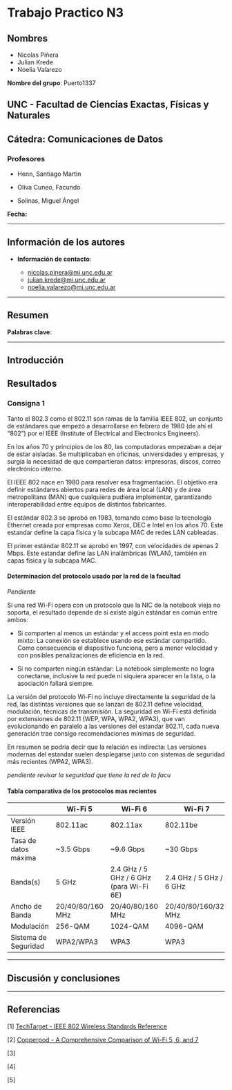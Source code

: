 # Trabajo Practico N3

## Nombres

- Nicolas Piñera
- Julian Krede
- Noelia Valarezo

**Nombre del grupo**: Puerto1337

## UNC - Facultad de Ciencias Exactas, Físicas y Naturales

## Cátedra: Comunicaciones de Datos

### Profesores

- Henn, Santiago Martin

- Oliva Cuneo, Facundo

- Solinas, Miguel Ángel

**Fecha:**

---

## Información de los autores

- **Información de contacto**:

  - [nicolas.pinera@mi.unc.edu.ar](mailto:nicolas.pinera@mi.unc.edu.ar)
  - [julian.krede@mi.unc.edu.ar](mailto:julian.krede@mi.unc.edu.ar)
  - [noelia.valarezo@mi.unc.edu.ar](mailto:noelia.valarezo@mi.unc.edu.ar)

---

## Resumen

**Palabras clave**:

---

## Introducción

## Resultados

### Consigna 1

Tanto el 802.3 como el 802.11 son ramas de la familia IEEE 802, un conjunto de estándares que empezó a desarrollarse en febrero de 1980 (de ahí el “802”) por el IEEE (Institute of Electrical and Electronics Engineers).

En los años 70 y principios de los 80, las computadoras empezaban a dejar de estar aisladas. Se multiplicaban en oficinas, universidades y empresas, y surgía la necesidad de que compartieran datos: impresoras, discos, correo electrónico interno.

El IEEE 802 nace en 1980 para resolver esa fragmentación. El objetivo era definir estándares abiertos para redes de área local (LAN) y de área metropolitana (MAN) que cualquiera pudiera implementar, garantizando interoperabilidad entre equipos de distintos fabricantes.

El estándar 802.3 se aprobó en 1983, tomando como base la tecnología Ethernet creada por empresas como Xerox, DEC e Intel en los años 70. Este estandar define la capa física y la subcapa MAC de redes LAN cableadas.

El primer estándar 802.11 se aprobó en 1997, con velocidades de apenas 2 Mbps. Este estandar define las LAN inalámbricas (WLAN), también en capas física y la subcapa MAC.

#### Determinacion del protocolo usado por la red de la facultad

*Pendiente*

Si una red Wi-Fi opera con un protocolo que la NIC de la notebook vieja no soporta, el resultado depende de si existe algún estándar en común entre ambos:

- Si comparten al menos un estándar y el access point esta en modo mixto: La conexión se establece usando ese estándar compartido. Como consecuencia el dispositivo funciona, pero a menor velocidad y con posibles penalizaciones de eficiencia en la red.

- Si no comparten ningún estándar: La notebook simplemente no logra conectarse, inclusive la red puede ni siquiera aparecer en la lista, o la asociación fallará siempre.

La versión del protocolo Wi-Fi no incluye directamente la seguridad de la red, las distintas versiones que se lanzan de 802.11 define velocidad, modulación, técnicas de transmisión. La seguridad en Wi-Fi está definida por extensiones de 802.11 (WEP, WPA, WPA2, WPA3), que van evolucionando en paralelo a las versiones del estandar 802.11, cada nueva generación trae consigo recomendaciones mínimas de seguridad.

En resumen se podria decir que la relación es indirecta: Las versiones modernas del estandar suelen desplegarse junto con sistemas de seguridad más recientes (WPA2, WPA3).

*pendiente revisar la seguridad que tiene la red de la facu*

#### Tabla comparativa de los protocolos mas recientes

|                        | Wi-Fi 5       | Wi-Fi 6        | Wi-Fi 7        |
|------------------------|---------------|----------------|----------------|
| Versión IEEE           | 802.11ac      | 802.11ax       | 802.11be       |
| Tasa de datos máxima   | ~3.5 Gbps     | ~9.6 Gbps      | ~30 Gbps       |
| Banda(s)               | 5 GHz         | 2.4 GHz / 5 GHz / 6 GHz (para Wi-Fi 6E) | 2.4 GHz / 5 GHz / 6 GHz |
| Ancho de Banda         | 20/40/80/160 MHz | 20/40/80/160 MHz | 20/40/80/160/320 MHz |
| Modulación             | 256-QAM       | 1024-QAM       | 4096-QAM       |
| Sistema de Seguridad   | WPA2/WPA3     | WPA3           | WPA3           |

---

## Discusión y conclusiones

---

## Referencias

[1] [TechTarget - IEEE 802 Wireless Standards Reference](https://www.techtarget.com/searchnetworking/reference/IEEE-802-Wireless-Standards-Fast-Reference)

[2] [Copperpod - A Comprehensive Comparison of Wi-Fi 5, 6, and 7](https://www.copperpodip.com/post/demystifying-wi-fi-a-comprehensive-comparison-of-wi-fi-5-6-and-7#:~:text=Conclusi%C3%B3n,y%20capaz%20hasta%20la%20fecha.)

[3] []()

[4] []()

[5] []()
